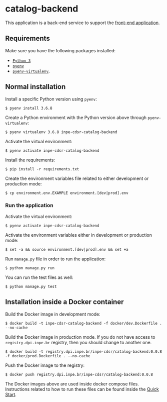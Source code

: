 # catalog-backend

This application is a back-end service to support the [front-end application](https://github.com/inpe-cdsr/catalog-frontend).


## Requirements

Make sure you have the following packages installed:

- [`Python 3`](https://www.python.org/downloads/)
- [`pyenv`](https://github.com/pyenv/pyenv#basic-github-checkout)
- [`pyenv-virtualenv`](https://github.com/pyenv/pyenv-virtualenv#installing-as-a-pyenv-plugin).


## Normal installation

Install a specific Python version using `pyenv`:

```
$ pyenv install 3.6.8
```

Create a Python environment with the Python version above through `pyenv-virtualenv`:

```
$ pyenv virtualenv 3.6.8 inpe-cdsr-catalog-backend
```

Activate the virtual environment:

```
$ pyenv activate inpe-cdsr-catalog-backend
```

Install the requirements:

```
$ pip install -r requirements.txt
```

Create the environment variables file related to either development or production mode:

```
$ cp environment.env.EXAMPLE environment.[dev|prod].env
```


### Run the application

Activate the virtual environment:

```
$ pyenv activate inpe-cdsr-catalog-backend
```

Activate the environment variables either in development or production mode:

```
$ set -a && source environment.[dev|prod].env && set +a
```

Run `manage.py` file in order to run the application:

```
$ python manage.py run
```

You can run the test files as well:

```
$ python manage.py test
```


## Installation inside a Docker container

Build the Docker image in development mode:

```
$ docker build -t inpe-cdsr-catalog-backend -f docker/dev.Dockerfile . --no-cache
```

Build the Docker image in production mode. If you do not have access to `registry.dpi.inpe.br` registry, then you should change to another one.

```
$ docker build -t registry.dpi.inpe.br/inpe-cdsr/catalog-backend:0.0.8 -f docker/prod.Dockerfile . --no-cache
```

Push the Docker image to the registry:

```
$ docker push registry.dpi.inpe.br/inpe-cdsr/catalog-backend:0.0.8
```

The Docker images above are used inside docker compose files. Instructions related to how to run these files can be found inside the [Quick Start](https://github.com/inpe-cdsr/catalog/blob/master/quick-start.md).

